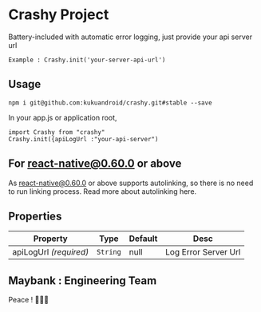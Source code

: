 # Crashy Project 

Battery-included with automatic error logging, just provide your api server url

```Example : Crashy.init('your-server-api-url')```

## Usage

``` npm i git@github.com:kukuandroid/crashy.git#stable --save ```

In your app.js or application root,
```
import Crashy from "crashy"
Crashy.init({apiLogUrl :"your-api-server")
```


## For react-native@0.60.0 or above

As react-native@0.60.0 or above supports autolinking, so there is no need to run linking process. Read more about autolinking here.


## Properties
Property | Type | Default | Desc
--- | --- | --- | ---
apiLogUrl *(required)* | `String` | null | Log Error Server Url


## Maybank : Engineering Team

Peace ! ✌🏻🍻
